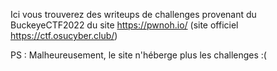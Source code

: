 Ici vous trouverez des writeups de challenges provenant du BuckeyeCTF2022 du site https://pwnoh.io/ (site officiel https://ctf.osucyber.club/)

PS : Malheureusement, le site n'héberge plus les challenges :(

